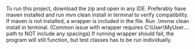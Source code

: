 To run this project, download the zip and open in any IDE.
Preferably have maven installed and run mvn clean install in terminal to verify compatibility.
If maven is not installed, a wrapper is included in the file. Run .\mvnw clean install in terminal. (Common issue with wrapper requires C:\User\MyUser\.... path to NOT include any spacings)
If running wrapper should fail, the program will still function, but test classes has to be run individually.
